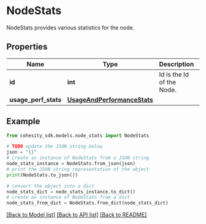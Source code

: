 # NodeStats

NodeStats provides various statistics for the node.

## Properties

Name | Type | Description | Notes
------------ | ------------- | ------------- | -------------
**id** | **int** | Id is the Id of the Node. | [optional] 
**usage_perf_stats** | [**UsageAndPerformanceStats**](UsageAndPerformanceStats.md) |  | [optional] 

## Example

```python
from cohesity_sdk.models.node_stats import NodeStats

# TODO update the JSON string below
json = "{}"
# create an instance of NodeStats from a JSON string
node_stats_instance = NodeStats.from_json(json)
# print the JSON string representation of the object
print(NodeStats.to_json())

# convert the object into a dict
node_stats_dict = node_stats_instance.to_dict()
# create an instance of NodeStats from a dict
node_stats_from_dict = NodeStats.from_dict(node_stats_dict)
```
[[Back to Model list]](../README.md#documentation-for-models) [[Back to API list]](../README.md#documentation-for-api-endpoints) [[Back to README]](../README.md)


